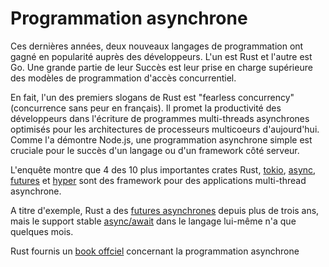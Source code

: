 # Programmation asynchrone

Ces dernières années, deux nouveaux langages de programmation ont gagné en popularité auprès des développeurs. L'un est Rust et l'autre est Go. Une grande partie de leur Succès est leur prise en charge supérieure des modèles de programmation d'accès concurrentiel.

En fait, l'un des premiers slogans de Rust est "fearless concurrency" (concurrence sans peur en français). Il promet la productivité des développeurs dans l'écriture de programmes multi-threads asynchrones optimisés pour les architectures de processeurs multicoeurs d'aujourd'hui. Comme l'a démontre Node.js, une programmation asynchrone simple est cruciale pour le succès d'un langage ou d'un framework côté serveur.

L'enquête montre que 4 des 10 plus importantes crates Rust, [tokio](), [async](), [futures]() et [hyper]() sont des framework pour des applications multi-thread asynchrone.

A titre d'exemple, Rust a des [futures asynchrones]() depuis plus de trois ans, mais le support stable [async/await]() dans le langage lui-même n'a que quelques mois.

Rust fournis un [book offciel](https://rust-lang.github.io/async-book/) concernant la programmation asynchrone
